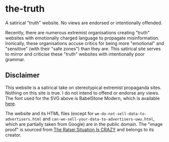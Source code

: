 # the-truth
A satirical "truth" website. No views are endorsed or intentionally offended.

Recently, there are numerous extremist organisations creating "truth" websites with emotionally charged language to propagate misinformation. Ironically, these organisations accuse critics for being more "emotional" and "sensitive" (with their "safe zones") than they are. This satirical site serves to mirror and criticise these "truth" websites with intentionally poor grammar.

## Disclaimer

This website is a satirical take on stereotypical extremist propaganda sites. Nothing on this site is true. I do not intend to offend or endorse any views. The font used for the SVG above is BabelStone Modern, which is available [here](http://www.babelstone.co.uk/Fonts/Download/BabelStoneModern.ttf).

The website and its HTML files (except for `we-do-not-sell-data-to-advertisers.html` and `can-we-sell-your-data-to-advertisers-uwu.html`, which are partially taken from Google) are in the public domain. The "image proof" is sourced from [The Ralsei Situation Is CRAZY](https://www.youtube.com/watch?v=mATYI6QQGnc) and belongs to its creator.
